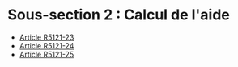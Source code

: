 # Sous-section 2 : Calcul de l'aide

* [Article R5121-23](./LEGIARTI000018527186.md)
* [Article R5121-24](./LEGIARTI000018527184.md)
* [Article R5121-25](./LEGIARTI000018527182.md)
